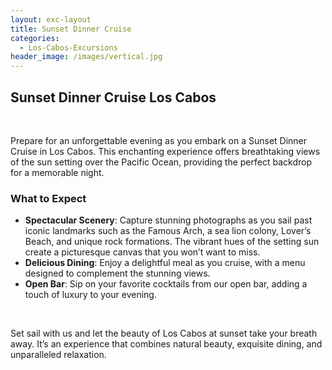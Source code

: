 ```yaml
---
layout: exc-layout
title: Sunset Dinner Cruise
categories:
  - Los-Cabos-Excursions
header_image: /images/vertical.jpg
---
```

## Sunset Dinner Cruise Los Cabos

&nbsp;

Prepare for an unforgettable evening as you embark on a Sunset Dinner Cruise in Los Cabos. This enchanting experience offers breathtaking views of the sun setting over the Pacific Ocean, providing the perfect backdrop for a memorable night.

### What to Expect

- **Spectacular Scenery**: Capture stunning photographs as you sail past iconic landmarks such as the Famous Arch, a sea lion colony, Lover’s Beach, and unique rock formations. The vibrant hues of the setting sun create a picturesque canvas that you won’t want to miss.
- **Delicious Dining**: Enjoy a delightful meal as you cruise, with a menu designed to complement the stunning views. 
- **Open Bar**: Sip on your favorite cocktails from our open bar, adding a touch of luxury to your evening.

&nbsp;

Set sail with us and let the beauty of Los Cabos at sunset take your breath away. It’s an experience that combines natural beauty, exquisite dining, and unparalleled relaxation.
